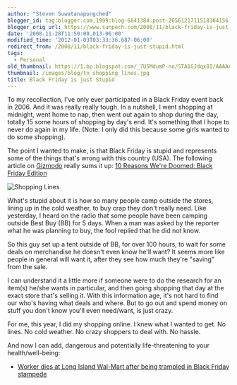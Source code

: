 ```yaml
---
author: "Steven Suwatanapongched"
blogger_id: tag:blogger.com,1999:blog-6841384.post-2656121711518304156
blogger_orig_url: https://www.sunpech.com/2008/11/black-friday-is-just-stupid.html
date: '2008-11-28T11:50:00.013-06:00'
modified_time: '2012-01-03T03:33:36.687-06:00'
redirect_from: /2008/11/black-friday-is-just-stupid.html
tags:
  - Personal
old_thumbnail: https://1.bp.blogspot.com/_7U5MdumP-no/STA1GJdqx8I/AAAAAAAAIXg/GqO1waJAekQ/s800/shopping_lines.jpg
thumbnail: /images/blog/tn_shopping_lines.jpg
title: Black Friday is just Stupid
---
```



To my recollection, I've only ever participated in a Black Friday event back in 2006.  And it was really really tough.  In a nutshell, I went shopping at midnight, went home to nap, then went out again to shop during the day, totally 15 some hours of shopping by day's end.  It's something that I hope to never do again in my life.  (Note: I only did this because some girls wanted to do some shopping).

The point I wanted to make, is that Black Friday is stupid and represents some of the things that's wrong with this country (USA).  The following article on [Gizmodo](https://www.gizmodo.com/) really sums it up: [10 Reasons We're Doomed: Black Friday Edition](https://gizmodo.com/5098946/10-reasons-were-doomed-black-friday-edition)

![Shopping Lines](/images/blog/shopping_lines.jpg)

What's stupid about it is how so many people camp outside the stores, lining up in the cold weather, to buy crap they don't really need.  Like yesterday, I heard on the radio that some people have been camping outside Best Buy (BB) for 5 days.  When a man was asked by the reporter what he was planning to buy, the fool replied that he did not know.

So this guy set up a tent outside of BB, for over 100 hours, to wait for some deals on merchandise he doesn't even know he'll want?  It seems more like people in general will want it, after they see how much they're "saving" from the sale.

I can understand it a little more if someone were to do the research for an item(s) he/she wants in particular, and then going shopping that day at the exact store that's selling it.  With this information age, it's not hard to find our who's having what deals and where.  But to go out and spend money on stuff you don't know you'll even need/want, is just crazy.

For me, this year, I did my shopping online.  I knew what I wanted to get.  No lines.  No cold weather.  No crazy shoppers to deal with.  No hassle.

And now I can add, dangerous and potentially life-threatening to your health/well-being:

* [Worker dies at Long Island Wal-Mart after being trampled in Black Friday stampede](https://www.nydailynews.com/ny_local/2008/11/28/2008-11-28_worker_dies_at_long_island_walmart_after.html)
